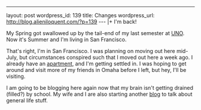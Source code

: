 --- 
layout: post
wordpress_id: 139
title: Changes
wordpress_url: http://blog.alieniloquent.com/?p=139
--- |+
I'm back!

My Spring got swallowed up by the tail-end of my last semester at [UNO][1].
Now it's Summer and I'm living in San Francisco.

That's right, I'm in San Francisco. I was planning on moving out here mid-
July, but circumstances conspired such that I moved out here a week ago. I
already have an [apartment][2], and I'm getting settled in. I was hoping to
get around and visit more of my friends in Omaha before I left, but hey, I'll
be visiting.

I am going to be blogging here again now that my brain isn't getting drained
(filled?) by school. My wife and I are also starting another [blog][3] to talk
about general life stuff.

   [1]: http://www.unomaha.edu

   [2]: http://www.youtube.com/watch?v=t3s4YLqOF74

   [3]: http://blog.procacious.com

